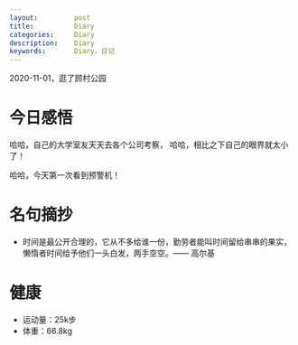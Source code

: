 ```yaml
---
layout:     	post
title:      	Diary
categories: 	Diary
description:   	Diary
keywords: 		Diary，日记 
---
```


2020-11-01，逛了顾村公园

# 今日感悟

哈哈，自己的大学室友天天去各个公司考察， 哈哈，相比之下自己的眼界就太小了！

哈哈，今天第一次看到预警机！

# 名句摘抄

-  时间是最公开合理的，它从不多给谁一份，勤劳者能叫时间留给串串的果实，懒惰者时间给予他们一头白发，两手空空。—— 高尔基

# 健康

- 运动量：25k步
- 体重：66.8kg














